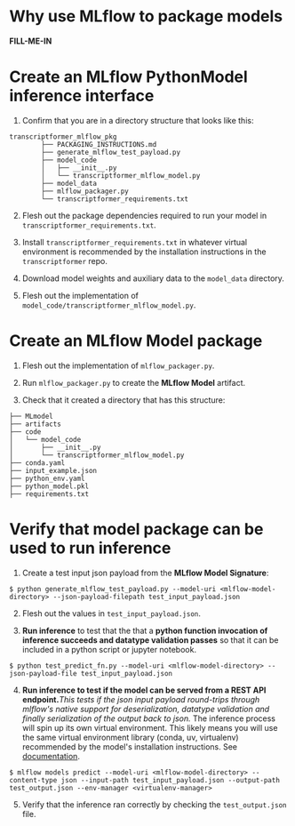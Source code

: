 # Why use MLflow to package models
**FILL-ME-IN**

# Create an **MLflow PythonModel** inference interface 
1. Confirm that you are in a directory structure that looks like this:

```
transcriptformer_mlflow_pkg
        ├── PACKAGING_INSTRUCTIONS.md
        ├── generate_mlflow_test_payload.py
        ├── model_code
        │   ├── __init__.py
        │   └── transcriptformer_mlflow_model.py
        ├── model_data
        ├── mlflow_packager.py
        └── transcriptformer_requirements.txt
``` 
2. Flesh out the package dependencies required to run your model in `transcriptformer_requirements.txt`.

3. Install `transcriptformer_requirements.txt` in whatever virtual environment is recommended by the installation instructions in the `transcriptformer` repo.

4. Download model weights and auxiliary data to the `model_data` directory.

5. Flesh out the implementation of `model_code/transcriptformer_mlflow_model.py`.

# Create an **MLflow Model** package
1. Flesh out the implementation of `mlflow_packager.py`.

2. Run `mlflow_packager.py` to create the **MLflow Model** artifact.

3. Check that it created a directory that has this structure:

```
├── MLmodel
├── artifacts
├── code
│   └── model_code
│       ├── __init__.py
│       └── transcriptformer_mlflow_model.py
├── conda.yaml
├── input_example.json
├── python_env.yaml
├── python_model.pkl
├── requirements.txt
```

# Verify that model package can be used to run inference
1. Create a test input json payload from the **MLflow Model Signature**:

```
$ python generate_mlflow_test_payload.py --model-uri <mlflow-model-directory> --json-payload-filepath test_input_payload.json
```

2. Flesh out the values in `test_input_payload.json`.

3. **Run inference** to test that the that a **python function invocation of inference succeeds and datatype validation passes** so that it can be included in a python script or jupyter notebook.

```
$ python test_predict_fn.py --model-uri <mlflow-model-directory> --json-payload-file test_input_payload.json
```
4. **Run inference to test if the model can be served from a REST API endpoint.**_This tests if the json input payload round-trips through mlflow's native support for deserialization, datatype validation and finally serialization of the output back to json._
The inference process will spin up its own virtual environment.
This likely means you will use the same virtual environment library (conda, uv, virtualenv) recommended by the model's installation instructions. See [documentation](https://mlflow.org/docs/latest/api_reference/cli.html#mlflow-models-predict).

```
$ mlflow models predict --model-uri <mlflow-model-directory> --content-type json --input-path test_input_payload.json --output-path test_output.json --env-manager <virtualenv-manager>
```

5. Verify that the inference ran correctly by checking the `test_output.json` file.
